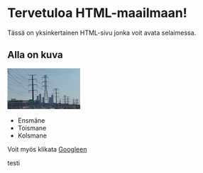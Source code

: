 # Tervetuloa HTML-maailmaan!

Tässä on yksinkertainen HTML-sivu jonka voit avata selaimessa. 

## Alla on kuva

![kuva esimerkki](kuva.png)

- Ensmäne
- Toismane
- Kolsmane

Voit myös klikata [Googleen](https://google.com)

testi
